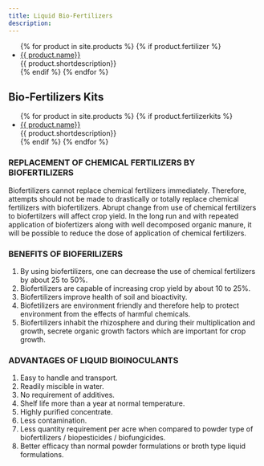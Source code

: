 ```yaml
---
title: Liquid Bio-Fertilizers
description:
---
```

<ul class="staff">
	{% for product in site.products %}
    {% if product.fertilizer %}
		<li>
      <!-- <div class="square-image"><img src="{% include relative-src.html src=product.image_path %}" alt="{{ product.name }}"/></div> -->
			<div class="name">
        <a href="{% include relative-src.html src=product.link %}
        " class="{{ class }}" {% if product.new_window %}target="_blank" rel="noopener noreferrer"{% endif %}>
          {{ product.name}}
        </a>
        </div>
			<div class="position">{{ product.shortdescription}}</div>
		</li>
    {% endif %}
	{% endfor %}
</ul>

## Bio-Fertilizers Kits

<ul class="staff">
	{% for product in site.products %}
    {% if product.fertilizerkits %}
		<li>
      <!-- <div class="square-image"><img src="{% include relative-src.html src=product.image_path %}" alt="{{ product.name }}"/></div> -->
			<div class="name">
        <a href="{% include relative-src.html src=product.link %}
        " class="{{ class }}" {% if product.new_window %}target="_blank" rel="noopener noreferrer" {% endif %}>
          {{ product.name}}
        </a>
        </div>
			<div class="position">{{ product.shortdescription}}</div>
		</li>
    {% endif %}
	{% endfor %}
</ul>


### REPLACEMENT OF CHEMICAL FERTILIZERS BY BIOFERTILIZERS

Biofertilizers cannot replace chemical fertilizers immediately. Therefore, attempts
should not be made to drastically or totally replace chemical fertilizers with biofertilizers. Abrupt change from use of chemical fertilizers to biofertilzers will affect crop yield. In the long run and with repeated application of biofertizers along with well decomposed organic manure, it will be possible to reduce the dose of application of chemical fertilizers.

### BENEFITS OF BIOFERILIZERS

1. By using biofertilizers, one can decrease the use of chemical fertilizers by about 25 to 50%.
2. Biofertilizers are capable of increasing crop yield by about 10 to 25%.
3. Biofertilizers improve health of soil and bioactivity.
4. Biofetilizers are environment friendly and therefore help to protect environment from the effects  of harmful chemicals.
5. Biofertilizers inhabit the rhizosphere and during their multiplication and growth, secrete organic growth factors which are important for crop growth.

### ADVANTAGES OF LIQUID BIOINOCULANTS

1. Easy to handle and transport.
2. Readily miscible in water.
3. No requirement of additives.
4. Shelf life more than a year at normal temperature.
5. Highly purified concentrate.
6. Less contamination.
7. Less quantity requirement per acre when compared to powder type of biofertilizers / biopesticides / biofungicides.
8. Better efficacy than normal powder formulations or broth type liquid formulations.
